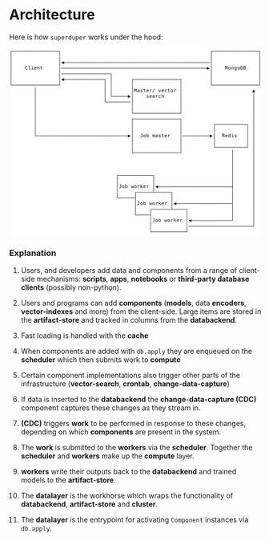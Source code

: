 # Architecture

Here is how `superduper` works under the hood:

![](/img/architecture.png)

### Explanation

1. Users, and developers add data and components from a range of client-side mechanisms: **scripts**, **apps**, **notebooks** or **third-party database clients** (possibly non-python).

1. Users and programs can add **components** (**models**, data **encoders**, **vector-indexes** and more) from the client-side. Large items are stored in the **artifact-store** and tracked in columns from the **databackend**.

1. Fast loading is handled with the **cache**

1. When components are added with `db.apply` they are enqueued on the **scheduler** which then submits work to **compute**

1. Certain component implementations also trigger other parts of the infrastructure (**vector-search**, **crontab**, **change-data-capture**)

1. If data is inserted to the **databackend** the **change-data-capture (CDC)** component captures these changes as they stream in.

1. **(CDC)** triggers **work** to be performed in response to these changes, depending on which **components** are present in the system.

1. The **work** is submitted to the **workers** via the **scheduler**. Together the **scheduler** and **workers** make up the **compute** layer.

1. **workers** write their outputs back to the **databackend** and trained models to the **artifact-store**.

1. The **datalayer** is the workhorse which wraps the functionality of **databackend**, **artifact-store** and **cluster**.

1. The **datalayer** is the entrypoint for activating `Component` instances via `db.apply`.
